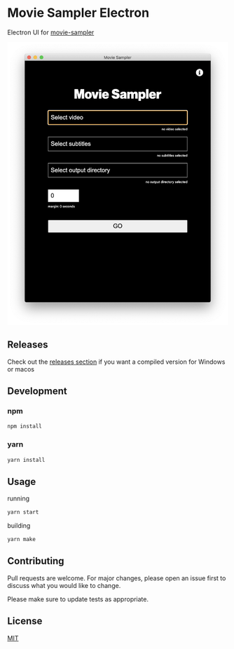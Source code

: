 # Movie Sampler Electron

Electron UI for [movie-sampler](https://github.com/luukschipperheyn/movie-sampler)

![screenshot](./assets/screenshot.png)

## Releases

Check out the [releases section](https://github.com/luukschipperheyn/movie-sampler-electron/releases/) if you want a compiled version for Windows or macos

## Development

### npm

```bash
npm install
```

### yarn

```bash
yarn install
```

## Usage

running

```python
yarn start
```

building

```python
yarn make
```

## Contributing

Pull requests are welcome. For major changes, please open an issue first to discuss what you would like to change.

Please make sure to update tests as appropriate.

## License

[MIT](https://choosealicense.com/licenses/mit/)
